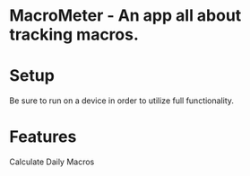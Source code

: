 # MacroMeter - An app all about tracking macros.
# Setup
  Be sure to run on a device in order to utilize full functionality.
  
# Features

Calculate Daily Macros
